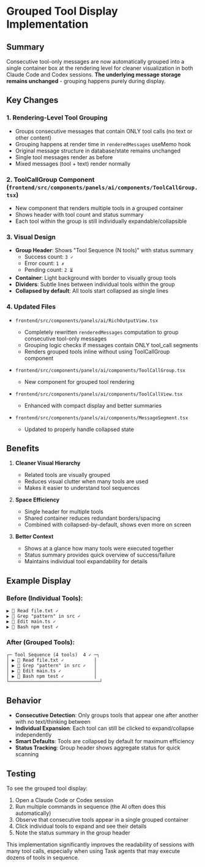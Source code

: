 # Grouped Tool Display Implementation

## Summary
Consecutive tool-only messages are now automatically grouped into a single container box at the rendering level for cleaner visualization in both Claude Code and Codex sessions. **The underlying message storage remains unchanged** - grouping happens purely during display.

## Key Changes

### 1. **Rendering-Level Tool Grouping**
- Groups consecutive messages that contain ONLY tool calls (no text or other content)
- Grouping happens at render time in `renderedMessages` useMemo hook
- Original message structure in database/state remains unchanged
- Single tool messages render as before
- Mixed messages (tool + text) render normally

### 2. **ToolCallGroup Component** (`frontend/src/components/panels/ai/components/ToolCallGroup.tsx`)
- New component that renders multiple tools in a grouped container
- Shows header with tool count and status summary
- Each tool within the group is still individually expandable/collapsible

### 3. **Visual Design**
- **Group Header**: Shows "Tool Sequence (N tools)" with status summary
  - Success count: `3 ✓` 
  - Error count: `1 ✗`
  - Pending count: `2 ⏳`
- **Container**: Light background with border to visually group tools
- **Dividers**: Subtle lines between individual tools within the group
- **Collapsed by default**: All tools start collapsed as single lines

### 4. **Updated Files**
- `frontend/src/components/panels/ai/RichOutputView.tsx`
  - Completely rewritten `renderedMessages` computation to group consecutive tool-only messages
  - Grouping logic checks if messages contain ONLY tool_call segments
  - Renders grouped tools inline without using ToolCallGroup component
  
- `frontend/src/components/panels/ai/components/ToolCallGroup.tsx`
  - New component for grouped tool rendering
  
- `frontend/src/components/panels/ai/components/ToolCallView.tsx`
  - Enhanced with compact display and better summaries
  
- `frontend/src/components/panels/ai/components/MessageSegment.tsx`
  - Updated to properly handle collapsed state

## Benefits

1. **Cleaner Visual Hierarchy**
   - Related tools are visually grouped
   - Reduces visual clutter when many tools are used
   - Makes it easier to understand tool sequences

2. **Space Efficiency**
   - Single header for multiple tools
   - Shared container reduces redundant borders/spacing
   - Combined with collapsed-by-default, shows even more on screen

3. **Better Context**
   - Shows at a glance how many tools were executed together
   - Status summary provides quick overview of success/failure
   - Maintains individual tool expandability for details

## Example Display

### Before (Individual Tools):
```
▶ 🔧 Read file.txt ✓
▶ 🔧 Grep "pattern" in src ✓
▶ 🔧 Edit main.ts ✓
▶ 🔧 Bash npm test ✓
```

### After (Grouped Tools):
```
┌─ Tool Sequence (4 tools)  4 ✓ ─┐
│ ▶ 🔧 Read file.txt ✓           │
│ ▶ 🔧 Grep "pattern" in src ✓   │
│ ▶ 🔧 Edit main.ts ✓            │
│ ▶ 🔧 Bash npm test ✓           │
└─────────────────────────────────┘
```

## Behavior

- **Consecutive Detection**: Only groups tools that appear one after another with no text/thinking between
- **Individual Expansion**: Each tool can still be clicked to expand/collapse independently
- **Smart Defaults**: Tools are collapsed by default for maximum efficiency
- **Status Tracking**: Group header shows aggregate status for quick scanning

## Testing

To see the grouped tool display:
1. Open a Claude Code or Codex session
2. Run multiple commands in sequence (the AI often does this automatically)
3. Observe that consecutive tools appear in a single grouped container
4. Click individual tools to expand and see their details
5. Note the status summary in the group header

This implementation significantly improves the readability of sessions with many tool calls, especially when using Task agents that may execute dozens of tools in sequence.